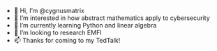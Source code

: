 - 👋 Hi, I’m @cygnusmatrix
- 👀 I’m interested in how abstract mathematics apply to cybersecurity
- 🌱 I’m currently learning Python and linear algebra
- 💞️ I’m looking to research EMFI
- 📫 Thanks for coming to my TedTalk!
